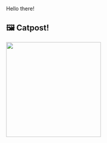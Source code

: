 Hello there!



## 🖼️ Catpost!

<sub>
    <img src="https://cdn2.thecatapi.com/images/5ef.jpg" height="256">
</sub>

